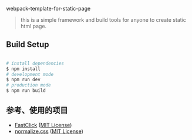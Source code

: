 webpack-template-for-static-page

>this is a simple framework and build tools for anyone to create static html page.

## Build Setup

``` bash

# install dependencies
$ npm install
# development mode
$ npm run dev
# production mode
$ npm run build

```

## 参考、使用的项目
* [FastClick](https://github.com/ftlabs/fastclick) ([MIT License](https://github.com/ftlabs/fastclick/blob/master/LICENSE))
* [normalize.css](https://github.com/necolas/normalize.css) ([MIT License](https://github.com/necolas/normalize.css/blob/master/LICENSE.md))